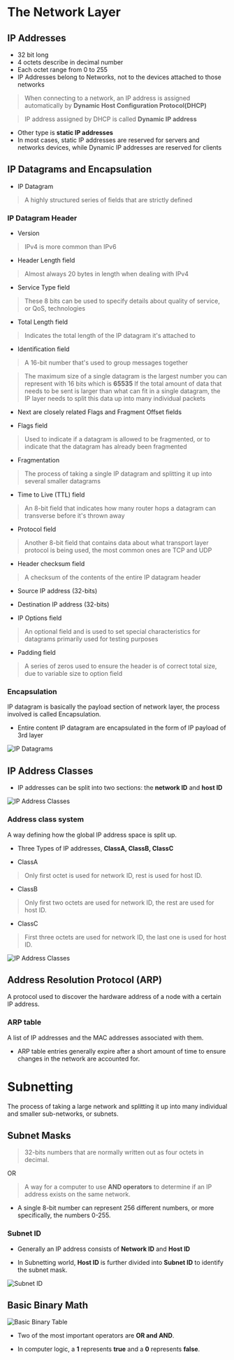 # The Network Layer

## IP Addresses

- 32 bit long
- 4 octets describe in decimal number
- Each octet range from 0 to 255
- IP Addresses belong to Networks, not to the devices attached to those networks

> When connecting to a network, an IP address is assigned automatically by **Dynamic Host Configuration Protocol(DHCP)**

> IP address assigned by DHCP is called **Dynamic IP address**

- Other type is **static IP addresses**
- In most cases, static IP addresses are reserved for servers and networks devices, while Dynamic IP addresses are reserved for clients

## IP Datagrams and Encapsulation

- IP Datagram

> A highly structured series of fields that are strictly defined

### IP Datagram Header

- Version

> IPv4 is more common than IPv6

- Header Length field

> Almost always 20 bytes in length when dealing with IPv4

- Service Type field

> These 8 bits can be used to specify details about quality of service, or QoS, technologies

- Total Length field

> Indicates the total length of the IP datagram it's attached to

- Identification field

> A 16-bit number that's used to group messages together

> The maximum size of a single datagram is the largest number you can represent with 16 bits which is **65535**
> If the total amount of data that needs to be sent is larger than what can fit in a single datagram, the IP layer needs to split this data up into many individual packets

- Next are closely related Flags and Fragment Offset fields

- Flags field

> Used to indicate if a datagram is allowed to be fragmented, or to indicate that the datagram has already been fragmented
  + Fragmentation

  > The process of taking a single IP datagram and splitting it up into several smaller datagrams

- Time to Live (TTL) field

> An 8-bit field that indicates how many router hops a datagram can transverse before it's thrown away

- Protocol field

> Another 8-bit field that contains data about what transport layer protocol is being used, the most common ones are TCP and UDP

- Header checksum field

> A checksum of the contents of the entire IP datagram header

- Source IP address (32-bits)

- Destination IP address (32-bits)

- IP Options field

> An optional field and is used to set special characteristics for datagrams primarily used for testing purposes

- Padding field

> A series of zeros used to ensure the header is of correct total size, due to variable size to option field

### Encapsulation

  IP datagram is basically the payload section of network layer, the process involved is called Encapsulation.
  
  + Entire content IP datagram are encapsulated in the form of IP payload of 3rd layer

![IP Datagrams](./images/datagram.png) 

## IP Address Classes

- IP addresses can be split into two sections: the **network ID** and **host ID**

![IP Address Classes](./images/ip_classes.png) 

### Address class system

   A way defining how the global IP address space is split up.

- Three Types of IP addresses, **ClassA, ClassB, ClassC**

- ClassA

> Only first octet is used for network ID, rest is used for host ID.

- ClassB

> Only first two octets are used for network ID, the rest are used for host ID.

- ClassC

> First three octets are used for network ID, the last one is used for host ID.

![IP Address Classes](./images/ip_address_classes.png) 

## Address Resolution Protocol (ARP)

  A protocol used to discover the hardware address of a node with a certain IP address.

### ARP table
  
  A list of IP addresses and the MAC addresses associated with them.

- ARP table entries generally expire after a short amount of time to ensure changes in the network are accounted for.

# Subnetting

  The process of taking a large network and splitting it up into many individual and smaller sub-networks, or subnets.

## Subnet Masks

> 32-bits numbers that are normally written out as four octets in decimal.

OR

> A way for a computer to use **AND operators** to determine if an IP address exists on the same network.

- A single 8-bit number can represent 256 different numbers, or more specifically, the numbers 0-255.

### Subnet ID

- Generally an IP address consists of **Network ID** and **Host ID**

- In Subnetting world, **Host ID** is further divided into **Subnet ID** to identify the subnet mask.

![Subnet ID](./images/subnet_id.png) 

## Basic Binary Math

![Basic Binary Table](./images/binary_table.png) 

- Two of the most important operators are **OR and AND**.

- In computer logic, a **1** represents **true** and a **0** represents **false**.



